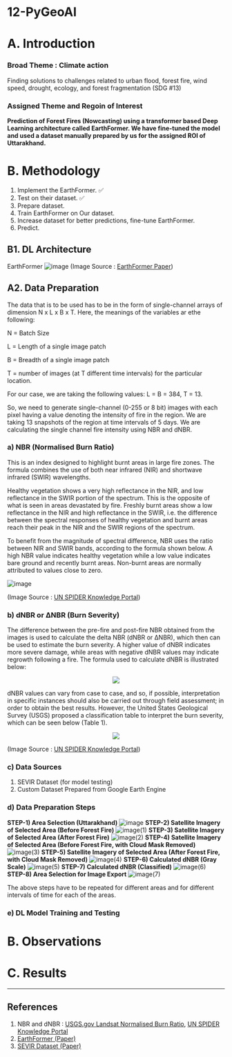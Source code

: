 # 12-PyGeoAI
# A. Introduction
### Broad Theme : Climate action 
Finding solutions to challenges related to urban flood, forest fire, wind speed, drought, ecology, and forest fragmentation (SDG #13)
### Assigned Theme and Regoin of Interest
**Prediction of Forest Fires (Nowcasting) using a transformer based Deep Learning architecture called EarthFormer. We have fine-tuned the model and used a dataset manually prepared by us for the assigned ROI of Uttarakhand.**

# B. Methodology
1. Implement the EarthFormer. ✅
2. Test on their dataset. ✅
3. Prepare dataset.
4. Train EarthFormer on Our dataset.
5. Increase dataset for better predictions, fine-tune EarthFormer.
6. Predict.

## B1. DL Architecture
EarthFormer
![image](https://user-images.githubusercontent.com/56718090/235289478-a6fce54d-62e3-4272-8e51-500211cb8461.png)
(Image Source : [EarthFormer Paper](https://assets.amazon.science/89/ad/cb9c23dd4bb69b8e03bbbecdb4b8/earthformer-exploring-space-time-transformers-for-earth-system-forecasting.pdf))
## A2. Data Preparation
The data that is to be used has to be in the form of single-channel arrays of dimension N x L x B x T. Here, the meanings of the variables ar ethe following:

N = Batch Size

L = Length of a single image patch

B = Breadth of a single image patch

T = number of images (at T different time intervals) for the particular location.

For our case, we are taking the following values: L = B = 384, T = 13.

So, we need to generate single-channel (0-255 or 8 bit) images with each pixel having a value denoting the intensity of fire in the region. We are taking 13 snapshots of the region at time intervals of 5 days. We are calculating the single channel fire intensity using NBR and dNBR.

### a) NBR (Normalised Burn Ratio)
This is an index designed to highlight burnt areas in large fire zones. The formula combines the use of both near infrared (NIR) and shortwave infrared (SWIR) wavelengths.

Healthy vegetation shows a very high reflectance in the NIR, and low reflectance in the SWIR portion of the spectrum. This is the opposite of what is seen in areas devastated by fire. Freshly burnt areas show a low reflectance in the NIR and high reflectance in the SWIR, i.e. the difference between the spectral responses of healthy vegetation and burnt areas reach their peak in the NIR and the SWIR regions of the spectrum.

To benefit from the magnitude of spectral difference, NBR uses the ratio between NIR and SWIR bands, according to the formula shown below. A high NBR value indicates healthy vegetation while a low value indicates bare ground and recently burnt areas. Non-burnt areas are normally attributed to values close to zero.

![image](https://user-images.githubusercontent.com/56718090/235289287-b2f150b4-77bb-4ccf-abbb-e185707e70c1.png)

(Image Source : [UN SPIDER Knowledge Portal](https://un-spider.org/advisory-support/recommended-practices/recommended-practice-burn-severity/in-detail/normalized-burn-ratio))
### b) dNBR or ΔNBR (Burn Severity)
The difference between the pre-fire and post-fire NBR obtained from the images is used to calculate the delta NBR (dNBR or ∆NBR), which then can be used to estimate the burn severity. A higher value of dNBR indicates more severe damage, while areas with negative dNBR values may indicate regrowth following a fire. The formula used to calculate dNBR is illustrated below:
<center><img src="https://user-images.githubusercontent.com/56718090/235289270-f407ab8a-65ea-47bb-a9f6-4aff93c95a3f.png"></center>

dNBR values can vary from case to case, and so, if possible, interpretation in specific instances should also be carried out through field assessment; in order to obtain the best results. However, the United States Geological Survey (USGS) proposed a classification table to interpret the burn severity, which can be seen below (Table 1).
<center><img src="https://user-images.githubusercontent.com/56718090/235288848-806595d2-b716-40f8-aa54-3bd2582c07b9.png"></center>

(Image Source : [UN SPIDER Knowledge Portal](https://un-spider.org/advisory-support/recommended-practices/recommended-practice-burn-severity/in-detail/normalized-burn-ratio))

### c) Data Sources
1. SEVIR Dataset (for model testing)
2. Custom Dataset Prepared from Google Earth Engine

### d) Data Preparation Steps
**STEP-1) Area Selection (Uttarakhand)**
![image](https://user-images.githubusercontent.com/56718090/235291566-8d9551b4-c39b-487f-8e30-72acf4c7ddc7.png)
**STEP-2) Satellite Imagery of Selected Area (Before Forest Fire)**
![image(1)](https://user-images.githubusercontent.com/56718090/235291574-ce605f5d-ddd4-480f-8d84-e71de3792f9f.png)
**STEP-3) Satellite Imagery of Selected Area (After Forest Fire)**
![image(2)](https://user-images.githubusercontent.com/56718090/235291581-762d4fe2-67b1-479b-ab4d-4584396ae24c.png)
**STEP-4) Satellite Imagery of Selected Area (Before Forest Fire, with Cloud Mask Removed)**
![image(3)](https://user-images.githubusercontent.com/56718090/235291585-87bdce82-30a8-4174-8f80-8cf5a20395ac.png)
**STEP-5) Satellite Imagery of Selected Area (After Forest Fire, with Cloud Mask Removed)**
![image(4)](https://user-images.githubusercontent.com/56718090/235291589-d868922a-3882-45c9-adb8-1fec1db34590.png)
**STEP-6) Calculated dNBR (Gray Scale)**
![image(5)](https://user-images.githubusercontent.com/56718090/235291595-744ae6f0-f3dd-4962-80fc-e3c809af226d.png)
**STEP-7) Calculated dNBR (Classified)**
![image(6)](https://user-images.githubusercontent.com/56718090/235291602-78092320-742e-4733-af35-eca9c64a2648.png)
**STEP-8) Area Selection for Image Export**
![image(7)](https://user-images.githubusercontent.com/56718090/235291606-041a9dd0-ef9e-4434-b8d1-9309da8323bc.png)

The above steps have to be repeated for different areas and for different intervals of time for each of the areas.
### e) DL Model Training and Testing

# B. Observations
# C. Results

<hr>

## References
1. NBR and dNBR : [USGS.gov Landsat Normalised Burn Ratio](https://www.usgs.gov/landsat-missions/landsat-normalized-burn-ratio), [UN SPIDER Knowledge Portal](https://un-spider.org/advisory-support/recommended-practices/recommended-practice-burn-severity/in-detail/normalized-burn-ratio)
2. [EarthFormer (Paper)](https://assets.amazon.science/89/ad/cb9c23dd4bb69b8e03bbbecdb4b8/earthformer-exploring-space-time-transformers-for-earth-system-forecasting.pdf)
3. [SEVIR Dataset (Paper)](https://proceedings.neurips.cc/paper/2020/file/fa78a16157fed00d7a80515818432169-Paper.pdf)
